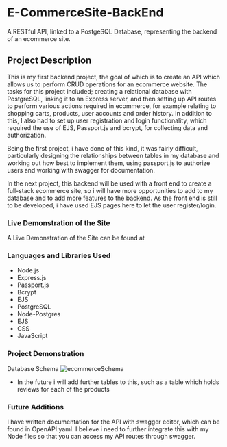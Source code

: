 # E-CommerceSite-BackEnd
A RESTful API, linked to a PostgeSQL Database, representing the backend of an ecommerce site.

## Project Description

This is my first backend project, the goal of which is to create an API which allows us to perform CRUD operations for an ecommerce website.
The tasks for this project included; creating a relational database with PostgreSQL, linking it to an Express server, and then setting up API routes to
perform various actions required in ecommerce, for example relating to shopping carts, products, user accounts and order history.
 In addition to this, I also had to set up user registration and login functionality, which required the use of EJS, Passport.js and bcrypt, for collecting
 data and authorization.
 
 Being the first project, i have done of this kind, it was fairly difficult, particularly designing the relationships between tables in my database 
 and working out how best to implement them, using passport.js to authorize users and working with swagger for documentation.
 
 In the next project, this backend will be used with a front end to create a full-stack ecommerce site, so i will have more opportunities to add to my database and to add more features to the backend. As the front end is still to be
 developed, i have used EJS pages here to let the user register/login.

### Live Demonstration of the Site

A Live Demonstration of the Site can be found at 

### Languages and Libraries Used

* Node.js
* Express.js
* Passport.js
* Bcrypt
* EJS
* PostgreSQL
* Node-Postgres
* EJS
* CSS
* JavaScript


### Project Demonstration

Database Schema
![ecommerceSchema](https://user-images.githubusercontent.com/90611253/189169558-3c79c46c-4ec0-4121-9907-883b294bee39.png)
* In the future i will add further tables to this, such as a table which holds reviews for each of the products



















### Future Additions
I have written documentation for the API with swagger editor, which can be found in OpenAPI.yaml.
I believe i need to further integrate this with my Node files so that you can access my API routes through swagger.
